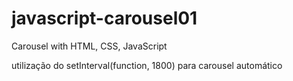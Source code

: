 # javascript-carousel01
Carousel with HTML, CSS, JavaScript

utilização do
setInterval(function, 1800)
para carousel automático
